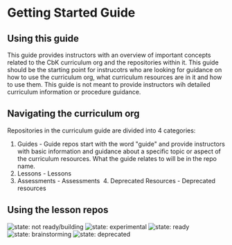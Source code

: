 # Getting Started Guide

## Using this guide
This guide provides instructors with an overview of important concepts related to the CbK curriculum org and the repositories within it. This guide should be the starting point for instrucotrs who are looking for guidance on how to use the curriculum org, what curriculum resources are in it and how to use them. This guide is not meant to provide instructors wih detailed curriculum information or procedure guidance.

## Navigating the curriculum org
Repositories in the curriculum guide are divided into 4 categories: 
  1. Guides - Guide repos start with the word "guide" and provide instructors with basic information and guidance about a specific topic or aspect of the curriculum resources. What the guide relates to will be in the repo name.
  2. Lessons - Lessons
  3. Assessments - Assessments
  4. Deprecated Resources - Deprecated resources

## Using the lesson repos

![state: not ready/building](https://img.shields.io/badge/status-not%20ready%2fbuilding-yellow.svg)
![state: experimental](https://img.shields.io/badge/status-experimental-orange.svg)
![state: ready](https://img.shields.io/badge/status-ready-green.svg)
![state: brainstorming](https://img.shields.io/badge/status-brainstorming-lightgrey.svg)
![state: deprecated](https://img.shields.io/badge/status-deprecated-red.svg)
